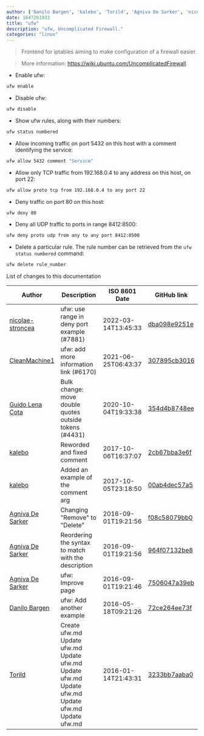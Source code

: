 ```yaml
---
author: ['Danilo Bargen', 'kalebo', 'Torild', 'Agniva De Sarker', 'nicolae-stroncea', 'Guido Lena Cota', 'CleanMachine1']
date: 1647261933
title: "ufw"
description: "ufw, Uncomplicated Firewall."
categories: "linux"
---
```

> Frontend for iptables aiming to make configuration of a firewall easier.

> More information: <https://wiki.ubuntu.com/UncomplicatedFirewall>.

- Enable ufw:

```bash
ufw enable
```

- Disable ufw:

```bash
ufw disable
```

- Show ufw rules, along with their numbers:

```bash
ufw status numbered
```

- Allow incoming traffic on port 5432 on this host with a comment identifying the service:

```bash
ufw allow 5432 comment "Service"
```

- Allow only TCP traffic from 192.168.0.4 to any address on this host, on port 22:

```bash
ufw allow proto tcp from 192.168.0.4 to any port 22
```

- Deny traffic on port 80 on this host:

```bash
ufw deny 80
```

- Deny all UDP traffic to ports in range 8412:8500:

```bash
ufw deny proto udp from any to any port 8412:8500
```

- Delete a particular rule. The rule number can be retrieved from the `ufw status numbered` command:

```bash
ufw delete rule_number
```
List of changes to this documentation


Author | Description | ISO 8601 Date | GitHub link
------|-----|-----|-----
[nicolae-stroncea](mailto:39338488+nicolae-stroncea@users.noreply.github.com) | ufw: use range in deny port example (#7881) | 2022-03-14T13:45:33 | [dba098e9251e](https://github.com/tldr-pages/tldr/commit/dba098e9251edaf5e22a7d846e920e1403ec0846)
[CleanMachine1](mailto:78213164+CleanMachine1@users.noreply.github.com) | ufw: add more information link (#6170) | 2021-06-25T06:43:37 | [307895cb3016](https://github.com/tldr-pages/tldr/commit/307895cb3016681c5b3a44570c1f503ffdc9d53f)
[Guido Lena Cota](mailto:guido.lenacota@kreuzwerker.de) | Bulk change: move double quotes outside tokens (#4431) | 2020-10-04T19:33:38 | [354d4b8748ee](https://github.com/tldr-pages/tldr/commit/354d4b8748ee58813dd6830ced7c3b11067255d7)
[kalebo](mailto:kaleb.olson@gmail.com) | Reworded and fixed comment | 2017-10-06T16:37:07 | [2cb67bba3e6f](https://github.com/tldr-pages/tldr/commit/2cb67bba3e6f2df0bfbab804002f3833439dbe8f)
[kalebo](mailto:kaleb.olson@gmail.com) | Added an example of the comment arg | 2017-10-05T23:18:50 | [00ab4dec57a5](https://github.com/tldr-pages/tldr/commit/00ab4dec57a55d302127ea29ee5d9132c4054445)
[Agniva De Sarker](mailto:agnivade@yahoo.co.in) | Changing "Remove" to "Delete" | 2016-09-01T19:21:56 | [f08c58079bb0](https://github.com/tldr-pages/tldr/commit/f08c58079bb0bc2b6ddce43aeb7c45464fa9bc28)
[Agniva De Sarker](mailto:agnivade@yahoo.co.in) | Reordering the syntax to match with the description | 2016-09-01T19:21:56 | [964f07132be8](https://github.com/tldr-pages/tldr/commit/964f07132be8b3bf445dcb527a5f89c00a45acfd)
[Agniva De Sarker](mailto:agnivade@yahoo.co.in) | ufw: Improve page | 2016-09-01T19:21:46 | [7506047a39eb](https://github.com/tldr-pages/tldr/commit/7506047a39eb1e0250373670a7c0cf7fa8bf5dbb)
[Danilo Bargen](mailto:mail@dbrgn.ch) | ufw: Add another example | 2016-05-18T09:21:26 | [72ce264ee73f](https://github.com/tldr-pages/tldr/commit/72ce264ee73f8855972f576ca0889a980261aa32)
[Torild](mailto:torild.lidman@gmail.com) | Create ufw.md Update ufw.md Update ufw.md Update ufw.md Update ufw.md Update ufw.md Update ufw.md | 2016-01-14T21:43:31 | [3233bb7aaba0](https://github.com/tldr-pages/tldr/commit/3233bb7aaba038f90e87a30406b87992247bccd9)

